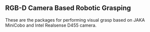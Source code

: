 ## RGB-D Camera Based Robotic Grasping

These are the packages for performing visual grasp based on JAKA MiniCobo and Intel Realsense D455 camera. 
